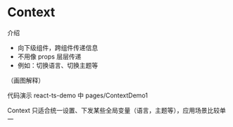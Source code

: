 # Context

介绍
- 向下级组件，跨组件传递信息
- 不用像 props 层层传递
- 例如：切换语言、切换主题等

（画图解释）

代码演示 react-ts-demo 中 pages/ContextDemo1

Context 只适合统一设置、下发某些全局变量（语言，主题等），应用场景比较单一

